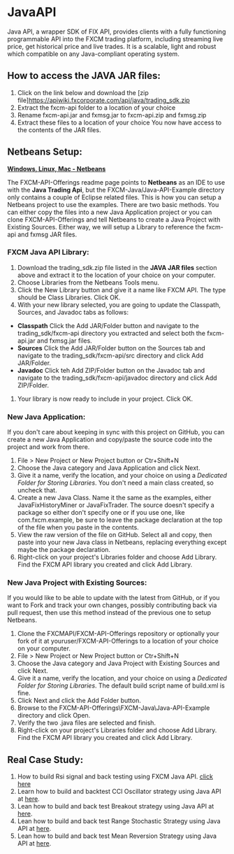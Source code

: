 # JavaAPI

Java API, a wrapper SDK of FIX API, provides clients with a fully functioning programmable API into the FXCM trading platform, including streaming live price, get historical price and live trades. It is a scalable, light and robust which compatible on any Java-compliant operating system.

## How to access the JAVA JAR files:
1) Click on the link below and download the [zip file]https://apiwiki.fxcorporate.com/api/java/trading_sdk.zip
2) Extract the fxcm-api folder to a location of your choice
3) Rename fxcm-api.jar and fxmsg.jar to fxcm-api.zip and fxmsg.zip
4) Extract these files to a location of your choice
You now have access to the contents of the JAR files.

## Netbeans Setup:
[**Windows, Linux, Mac  - Netbeans**](https://netbeans.org/)

The FXCM-API-Offerings readme page points to **Netbeans** as an IDE to use with the **Java Trading Api**, but the FXCM-Java/Java-API-Example directory only contains a couple of Eclipse related files. This is how you can setup a Netbeans project to use the examples. There are two basic methods. You can either copy the files into a new Java Application project or you can clone FXCM-API-Offerings and tell Netbeans to create a Java Project with Existing Sources. Either way, we will setup a Library to reference the fxcm-api and fxmsg JAR files.

### FXCM Java API Library:
1. Download the trading_sdk.zip file listed in the **JAVA JAR files** section above and extract it to the location of your choice on your computer.
1. Choose Libraries from the Netbeans Tools menu.
1. Click the New Library button and give it a name like FXCM API. The type should be Class Libraries. Click OK.
1. With your new library selected, you are going to update the Classpath, Sources, and Javadoc tabs as follows:
 * **Classpath** Click the Add JAR/Folder button and navigate to the trading_sdk/fxcm-api directory you extracted and select both the fxcm-api.jar and fxmsg.jar files.
 * **Sources** Click the Add JAR/Folder button on the Sources tab and navigate to the trading_sdk/fxcm-api/src directory and click Add JAR/Folder.
 * **Javadoc** Click teh Add ZIP/Folder button on the Javadoc tab and navigate to the trading_sdk/fxcm-api/javadoc directory and click Add ZIP/Folder.
1. Your library is now ready to include in your project. Click OK.

### New Java Application:

If you don't care about keeping in sync with this project on GitHub, you can create a new Java Application and copy/paste the source code into the project and work from there.

1. File > New Project or New Project button or Ctr+Shift+N
1. Choose the Java category and Java Application and click Next.
1. Give it a name, verify the location, and your choice on using a *Dedicated Folder for Storing Libraries*. You don't need a main class created, so uncheck that.
1. Create a new Java Class. Name it the same as the examples, either JavaFixHistoryMiner or JavaFixTrader. The source doesn't specify a package so either don't specify one or if you use one, like com.fxcm.example, be sure to leave the package declaration at the top of the file when you paste in the contents.
1. View the raw version of the file on GitHub. Select all and copy, then paste into your new Java class in Netbeans, replacing everything except maybe the package declaration.
1. Right-click on your project's Libraries folder and choose Add Library. Find the FXCM API library you created and click Add Library.

### New Java Project with Existing Sources:

If you would like to be able to update with the latest from GitHub, or if you want to Fork and track your own changes, possibly contributing back via pull request, then use this method instead of the previous one to setup Netbeans.

1. Clone the FXCMAPI/FXCM-API-Offerings repository or optionally your fork of it at youruser/FXCM-API-Offerings to a location of your choice on your computer.
1. File > New Project or New Project button or Ctr+Shift+N
1. Choose the Java category and Java Project with Existing Sources and click Next.
1. Give it a name, verify the location, and your choice on using a *Dedicated Folder for Storing Libraries*. The default build script name of build.xml is fine.
1. Click Next and click the Add Folder button.
1. Browse to the FXCM-API-Offerings\FXCM-Java\Java-API-Example directory and click Open.
1. Verify the two .java files are selected and finish.
1. Right-click on your project's Libraries folder and choose Add Library. Find the FXCM API library you created and click Add Library.

## Real Case Study:
1. How to build Rsi signal and back testing using FXCM Java API. <a href="https://apiwiki.fxcorporate.com/api/StrategyRealCaseStudy/JavaAPI/FXCM_Java_API_Tutorial_RsiSignal_Strategy.zip" target="_blank"> click here</a>
2. Learn how to build and backtest CCI Oscillator strategy using Java API at <a href="https://apiwiki.fxcorporate.com/api/StrategyRealCaseStudy/JavaAPI/CCIOscillatorStrategy-2.zip">here</a>.
3. Lean how to build and back test Breakout strategy using Java API at <a href="https://apiwiki.fxcorporate.com/api/StrategyRealCaseStudy/JavaAPI/BreakOutStrategy_JavaAPI.zip">here</a>. 
4. Lean how to build and back test Range Stochastic Strategy using Java API at <a href="https://apiwiki.fxcorporate.com/api/StrategyRealCaseStudy/JavaAPI/RangeStochasticStrategy.zip">here</a>. 
5. Lean how to build and back test Mean Reversion Strategy using Java API at <a href="https://apiwiki.fxcorporate.com/api/StrategyRealCaseStudy/JavaAPI/MeanReversionStrategy.zip">here</a>. 
